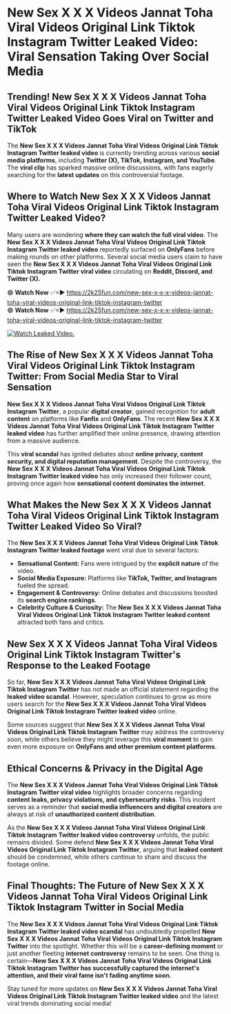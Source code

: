 # New Sex X X X Videos Jannat Toha Viral Videos Original Link Tiktok Instagram Twitter Leaked Video: Viral Sensation Taking Over Social Media

## **Trending! New Sex X X X Videos Jannat Toha Viral Videos Original Link Tiktok Instagram Twitter Leaked Video Goes Viral on Twitter and TikTok**
The **New Sex X X X Videos Jannat Toha Viral Videos Original Link Tiktok Instagram Twitter leaked video** is currently trending across various **social media platforms**, including **Twitter (X), TikTok, Instagram, and YouTube**. The **viral clip** has sparked massive online discussions, with fans eagerly searching for the **latest updates** on this controversial footage.

## **Where to Watch New Sex X X X Videos Jannat Toha Viral Videos Original Link Tiktok Instagram Twitter Leaked Video?**
Many users are wondering **where they can watch the full viral video**. The **New Sex X X X Videos Jannat Toha Viral Videos Original Link Tiktok Instagram Twitter leaked video** reportedly surfaced on **OnlyFans** before making rounds on other platforms. Several social media users claim to have seen the **New Sex X X X Videos Jannat Toha Viral Videos Original Link Tiktok Instagram Twitter viral video** circulating on **Reddit, Discord, and Twitter (X).**

🟢 **Watch Now** ✅=► https://2k25fun.com/new-sex-x-x-x-videos-jannat-toha-viral-videos-original-link-tiktok-instagram-twitter  
🟢 **Watch Now** ✅=► https://2k25fun.com/new-sex-x-x-x-videos-jannat-toha-viral-videos-original-link-tiktok-instagram-twitter  

[![Watch Leaked Video.](https://miro.medium.com/v2/resize:fit:828/format:webp/1*cilzJN44JGOrTw9NJCrNHA.gif "Watch Leaked Video")](https://2k25fun.com/new-sex-x-x-x-videos-jannat-toha-viral-videos-original-link-tiktok-instagram-twitter)

## **The Rise of New Sex X X X Videos Jannat Toha Viral Videos Original Link Tiktok Instagram Twitter: From Social Media Star to Viral Sensation**
**New Sex X X X Videos Jannat Toha Viral Videos Original Link Tiktok Instagram Twitter**, a popular **digital creator**, gained recognition for **adult content** on platforms like **Fanfix** and **OnlyFans**. The recent **New Sex X X X Videos Jannat Toha Viral Videos Original Link Tiktok Instagram Twitter leaked video** has further amplified their online presence, drawing attention from a massive audience.

This **viral scandal** has ignited debates about **online privacy, content security, and digital reputation management**. Despite the controversy, the **New Sex X X X Videos Jannat Toha Viral Videos Original Link Tiktok Instagram Twitter leaked video** has only increased their follower count, proving once again how **sensational content dominates the internet**.

## **What Makes the New Sex X X X Videos Jannat Toha Viral Videos Original Link Tiktok Instagram Twitter Leaked Video So Viral?**
The **New Sex X X X Videos Jannat Toha Viral Videos Original Link Tiktok Instagram Twitter leaked footage** went viral due to several factors:
- **Sensational Content:** Fans were intrigued by the **explicit nature** of the video.
- **Social Media Exposure:** Platforms like **TikTok, Twitter, and Instagram** fueled the spread.
- **Engagement & Controversy:** Online debates and discussions boosted its **search engine rankings**.
- **Celebrity Culture & Curiosity:** The **New Sex X X X Videos Jannat Toha Viral Videos Original Link Tiktok Instagram Twitter leaked content** attracted both fans and critics.

## **New Sex X X X Videos Jannat Toha Viral Videos Original Link Tiktok Instagram Twitter's Response to the Leaked Footage**
So far, **New Sex X X X Videos Jannat Toha Viral Videos Original Link Tiktok Instagram Twitter** has not made an official statement regarding the **leaked video scandal**. However, speculation continues to grow as more users search for the **New Sex X X X Videos Jannat Toha Viral Videos Original Link Tiktok Instagram Twitter leaked video** online.

Some sources suggest that **New Sex X X X Videos Jannat Toha Viral Videos Original Link Tiktok Instagram Twitter** may address the controversy soon, while others believe they might leverage this **viral moment** to gain even more exposure on **OnlyFans and other premium content platforms**.

## **Ethical Concerns & Privacy in the Digital Age**
The **New Sex X X X Videos Jannat Toha Viral Videos Original Link Tiktok Instagram Twitter viral video** highlights broader concerns regarding **content leaks, privacy violations, and cybersecurity risks**. This incident serves as a reminder that **social media influencers and digital creators** are always at risk of **unauthorized content distribution**.

As the **New Sex X X X Videos Jannat Toha Viral Videos Original Link Tiktok Instagram Twitter leaked video controversy** unfolds, the public remains divided. Some defend **New Sex X X X Videos Jannat Toha Viral Videos Original Link Tiktok Instagram Twitter**, arguing that **leaked content** should be condemned, while others continue to share and discuss the footage online.

## **Final Thoughts: The Future of New Sex X X X Videos Jannat Toha Viral Videos Original Link Tiktok Instagram Twitter in Social Media**
The **New Sex X X X Videos Jannat Toha Viral Videos Original Link Tiktok Instagram Twitter leaked video scandal** has undoubtedly propelled **New Sex X X X Videos Jannat Toha Viral Videos Original Link Tiktok Instagram Twitter** into the spotlight. Whether this will be a **career-defining moment** or just another fleeting **internet controversy** remains to be seen. One thing is certain—**New Sex X X X Videos Jannat Toha Viral Videos Original Link Tiktok Instagram Twitter has successfully captured the internet's attention, and their viral fame isn't fading anytime soon.**

Stay tuned for more updates on **New Sex X X X Videos Jannat Toha Viral Videos Original Link Tiktok Instagram Twitter leaked video** and the latest viral trends dominating social media!